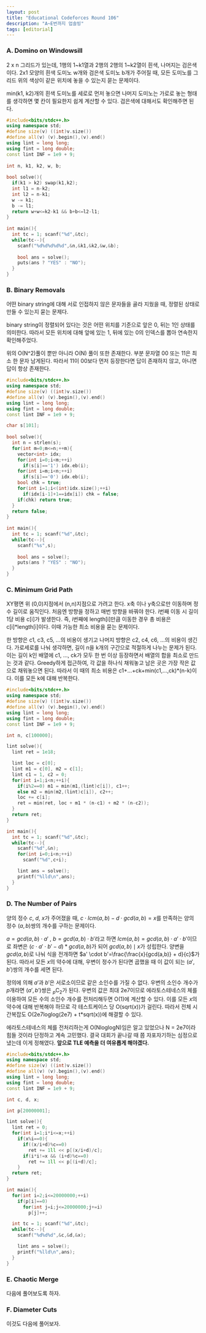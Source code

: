 ```yaml
---
layout: post
title: "Educational Codeforces Round 106"
description: "A~E번까지 업솔빙"
tags: [editorial]
---
```




### A. Domino on Windowsill

2 x n 그리드가 있는데, 1행의 1~k1열과 2행의 2행의 1~k2열이 흰색, 나머지는 검은색이다. 2x1 모양의 흰색 도미노 w개와 검은색 도미노 b개가 주어질 때, 모든 도미노를 그리드 위의 색상이 같은 위치에 놓을 수 있는지 묻는 문제이다.

min(k1, k2)개의 흰색 도미노를 세로로 먼저 놓으면 나머지 도미노는 가로로 놓는 형태를 생각하면 몇 칸이 필요한지 쉽게 계산할 수 있다. 검은색에 대해서도 확인해주면 된다.

```c++
#include<bits/stdc++.h>
using namespace std;
#define size(v) ((int)v.size())
#define all(v) (v).begin(),(v).end()
using lint = long long;
using fint = long double;
const lint INF = 1e9 + 9;
 
int n, k1, k2, w, b;
 
bool solve(){
  if(k1 > k2) swap(k1,k2);
  int l1 = n-k2;
  int l2 = n-k1;
  w -= k1;
  b -= l1;
  return w+w<=k2-k1 && b+b<=l2-l1;
}
 
int main(){
  int tc = 1; scanf("%d",&tc);
  while(tc--){
    scanf("%d%d%d%d%d",&n,&k1,&k2,&w,&b);
 
    bool ans = solve();
    puts(ans ? "YES" : "NO");
  }
}
```

### B. Binary Removals

어떤 binary string에 대해 서로 인접하지 않은 문자들을 골라 지웠을 때, 정렬된 상태로 만들 수 있는지 묻는 문제다.

binary string이 정렬되어 있다는 것은 어떤 위치를 기준으로 앞은 0, 뒤는 1인 상태를 의미한다. 따라서 모든 위치에 대해 앞에 있는 1, 뒤에 있는 0의 인덱스를 뽑아 연속한지 확인해주었다.

위의 O(N^2)풀이 뿐만 아니라 O(N) 풀이 또한 존재한다. 부분 문자열 00 또는 11은 최소 한 문자 남게된다. 따라서 11이 00보다 먼저 등장한다면 답이 존재하지 않고, 아니면 답이 항상 존재한다.

```c++
#include<bits/stdc++.h>
using namespace std;
#define size(v) ((int)v.size())
#define all(v) (v).begin(),(v).end()
using lint = long long;
using fint = long double;
const lint INF = 1e9 + 9;

char s[101];
 
bool solve(){
  int n = strlen(s);
  for(int m=0;m<=n;++m){
    vector<int> idx;
    for(int i=0;i<m;++i)
      if(s[i]=='1') idx.eb(i);
    for(int i=m;i<n;++i)
      if(s[i]=='0') idx.eb(i);
    bool chk = true;
    for(int i=1;i<(int)idx.size();++i)
      if(idx[i-1]+1==idx[i]) chk = false;
    if(chk) return true;
  } 
  return false;
}
 
int main(){
  int tc = 1; scanf("%d",&tc);
  while(tc--){
    scanf("%s",s);
 
    bool ans = solve();
    puts(ans ? "YES" : "NO");
  }
}
```

### C. Minimum Grid Path

XY평면 위 (0,0)지점에서 (n,n)지점으로 가려고 한다. x축 이나 y축으로만 이동하며 정수 길이로 움직인다. 처음엔 방향을 정하고 매번 방향을 바꿔야 한다. i번째 이동 시 길이 1당 비용 c[i]가 발생한다. 즉, i번째에 length[i]만큼 이동한 경우 총 비용은 c[i]*length[i]이다. 이때 가능한 최소 비용을 묻는 문제이다.

한 방향은 c1, c3, c5, ...의 비용이 생기고 나머지 방향은 c2, c4, c6, ...의 비용이 생긴다. 가로세로를 나눠 생각하면, 길이 n을 k개의 구간으로 적절하게 나누는 문제가 된다. 이는 길이 k인 배열에 c1, ..., ck가 모두 한 번 이상 등장하면서 배열의 합을 최소로 만드는 것과 같다. Greedy하게 접근하여, 각 값을 하나식 채워놓고 남은 곳은 가장 작은 값으로 채워놓으면 된다. 따라서 이 때의 최소 비용은 c1+...+ck+min(c1,...,ck)*(n-k)이다. 이를 모든 k에 대해 반복한다.

```c++
#include<bits/stdc++.h>
using namespace std;
#define size(v) ((int)v.size())
#define all(v) (v).begin(),(v).end()
using lint = long long;
using fint = long double;
const lint INF = 1e9 + 9;

int n, c[100000];

lint solve(){
  lint ret = 1e18;

  lint loc = c[0];
  lint m1 = c[0], m2 = c[1];
  lint c1 = 1, c2 = 0;
  for(int i=1;i<n;++i){
    if(i%2==0) m1 = min(m1,(lint)c[i]), c1++;
    else m2 = min(m2,(lint)c[i]), c2++;
    loc += c[i];
    ret = min(ret, loc + m1 * (n-c1) + m2 * (n-c2));
  } 
  return ret;
} 

int main(){
  int tc = 1; scanf("%d",&tc);
  while(tc--){
    scanf("%d",&n);
    for(int i=0;i<n;++i)
      scanf("%d",c+i);

    lint ans = solve();
    printf("%lld\n",ans);
  }
}
```

### D. The Number of Pairs

양의 정수 $c$, $d$, $x$가 주어졌을 때, $c \cdot lcm(a,b) - d \cdot gcd(a,b) = x$를 만족하는 양의 정수 $(a,b)$쌍의 개수를 구하는 문제이다.

$a=gcd(a,b)\cdot a'$ ,  $b=gcd(a,b)\cdot b'$라고 하면 $lcm(a,b)=gcd(a,b) \cdot a' \cdot b'$이므로 좌변은 $(c \cdot a' \cdot b' - d)*gcd(a,b)$가 되어 $gcd(a,b) \mid x$가 성립한다. 양변을 $gcd(a,b)$로 나눠 식을 전개하면 $a' \cdot b'=\frac{\frac{x}{gcd(a,b)} + d}{c}$가 된다. 따라서 모든 $x$의 약수에 대해, 우변이 정수가 된다면 곱했을 때 이 값이 되는 $(a',b')$쌍의 개수를 세면 된다.

정의에 의해 $a'$과 $b'$은 서로소이므로 같은 소인수를 가질 수 없다. 우변의 소인수 개수가 $p$개라면  $(a',b')$쌍은 $_ {p}\mathrm{C}_{2}$가 된다. 우변의 값은 최대 2e7이므로 에라토스테네스의 체를 이용하여 모든 수의 소인수 개수를 전처리해두면 O(1)에 계산할 수 있다. 이를 모든 $x$의 약수에 대해 반복해야 하므로 각 테스트케이스 당 O(sqrt($x$))가 걸린다. 따라서 전체 시간복잡도 O(2e7loglog(2e7) + t*sqrt(x))에 해결할 수 있다.

에라토스테네스의 체를 전처리하는게 O(NloglogN)임은 알고 있었으나 N = 2e7이라 힘들 것이라 단정하고 계속 고민했다. 결국 대회가 끝나갈 때 쯤 자포자기하는 심정으로 냈는데 이게 정해였다. **앞으로 TLE 예측을 더 여유롭게 해야겠다.**

```c++
#include<bits/stdc++.h>
using namespace std;
#define size(v) ((int)v.size())
#define all(v) (v).begin(),(v).end()
using lint = long long;
using fint = long double;
const lint INF = 1e9 + 9;

int c, d, x;

int p[20000001];

lint solve(){
  lint ret = 0;
  for(int i=1;i*i<=x;++i)
    if(x%i==0){
      if((x/i+d)%c==0)
        ret += 1ll << p[(x/i+d)/c];
      if(i*i!=x && (i+d)%c==0)
        ret += 1ll << p[(i+d)/c];
    }
  return ret;
} 

int main(){
  for(int i=2;i<=20000000;++i)
    if(p[i]==0)
      for(int j=i;j<=20000000;j+=i)
        p[j]++;

  int tc = 1; scanf("%d",&tc);
  while(tc--){
    scanf("%d%d%d",&c,&d,&x);

    lint ans = solve();
    printf("%lld\n",ans);
  }
}
```

### E. Chaotic Merge

다음에 풀어보도록 하자.

### F. Diameter Cuts

이것도 다음에 풀어보자.